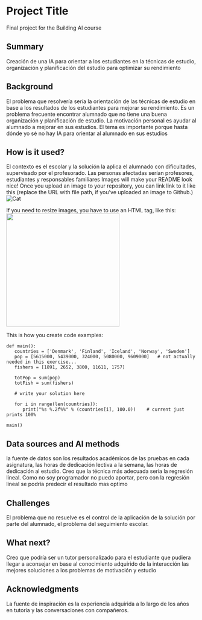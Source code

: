 <!-- This is the markdown template for the final project of the Building AI course, 
created by Reaktor Innovations and University of Helsinki. 
Copy the template, paste it to your GitHub README and edit! -->

# Project Title

Final project for the Building AI course

## Summary

Creación de una IA para orientar a los estudiantes en la técnicas de estudio, organización y planificación del estudio  para optimizar su rendimiento


## Background

El problema que resolvería sería la orientación de las técnicas de estudio en base a los resultados de los estudiantes para mejorar su rendimiento. Es un problema frecuente encontrar alumnado que no tiene una buena organización y planificación de estudio. La motivación personal es ayudar al alumnado a mejorar en sus estudios. El tema es importante porque hasta dónde yo sé no hay IA para orientar al alumnado en sus estudios


## How is it used?

El contexto es el escolar y la solución la aplica el alumnado con dificultades, supervisado por el profesorado. Las personas afectadas serían profesores, estudiantes y responsables familiares
Images will make your README look nice!
Once you upload an image to your repository, you can link link to it like this (replace the URL with file path, if you've uploaded an image to Github.)
![Cat](https://upload.wikimedia.org/wikipedia/commons/5/5e/Sleeping_cat_on_her_back.jpg)

If you need to resize images, you have to use an HTML tag, like this:
<img src="https://upload.wikimedia.org/wikipedia/commons/5/5e/Sleeping_cat_on_her_back.jpg" width="300">

This is how you create code examples:
```
def main():
   countries = ['Denmark', 'Finland', 'Iceland', 'Norway', 'Sweden']
   pop = [5615000, 5439000, 324000, 5080000, 9609000]   # not actually needed in this exercise...
   fishers = [1891, 2652, 3800, 11611, 1757]

   totPop = sum(pop)
   totFish = sum(fishers)

   # write your solution here

   for i in range(len(countries)):
      print("%s %.2f%%" % (countries[i], 100.0))    # current just prints 100%

main()
```


## Data sources and AI methods
la fuente de datos son los resultados académicos de las pruebas en cada asignatura, las horas de dedicación lectiva a la semana, las horas de dedicación al estudio. Creo que la técnica más adecuada sería la regresión lineal. Como no soy programador no puedo aportar, pero con la regresión lineal se podría predecir el resultado mas optimo

## Challenges

El problema que no resuelve es el control de la aplicación de la solución por parte del alumnado, el problema del seguimiento escolar.

## What next?

Creo que podría ser un tutor personalizado para el estudiante que pudiera llegar a aconsejar en base al conocimiento adquirido de la interacción las mejores soluciones a los problemas de motivación y estudio


## Acknowledgments

La fuente de inspiración es la experiencia adquirida a lo largo de los años en tutoría y las conversaciones con compañeros.
